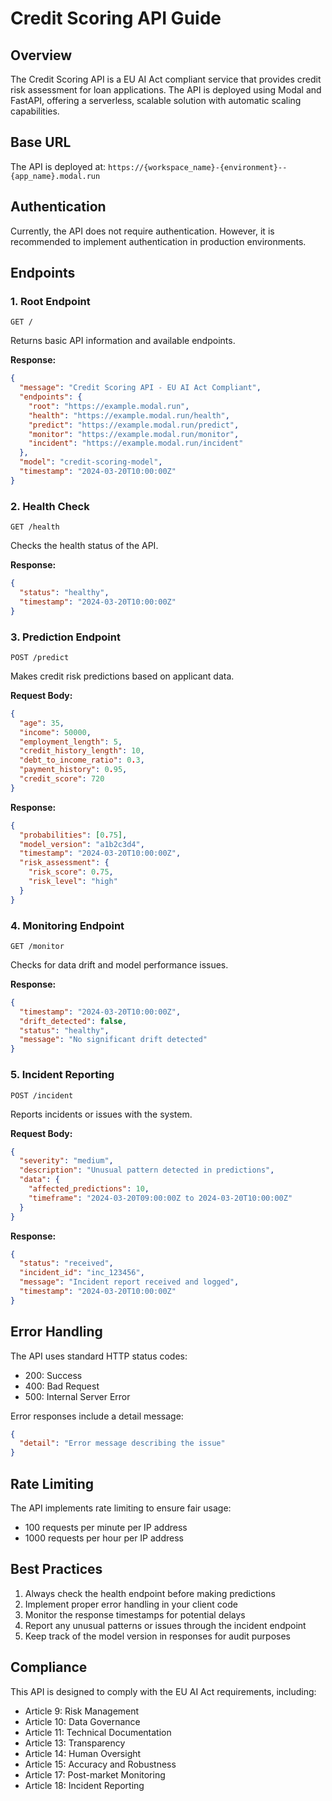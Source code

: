 # Credit Scoring API Guide

## Overview

The Credit Scoring API is a EU AI Act compliant service that provides credit risk assessment for loan applications. The API is deployed using Modal and FastAPI, offering a serverless, scalable solution with automatic scaling capabilities.

## Base URL

The API is deployed at: `https://{workspace_name}-{environment}--{app_name}.modal.run`

## Authentication

Currently, the API does not require authentication. However, it is recommended to implement authentication in production environments.

## Endpoints

### 1. Root Endpoint

```http
GET /
```

Returns basic API information and available endpoints.

**Response:**

```json
{
  "message": "Credit Scoring API - EU AI Act Compliant",
  "endpoints": {
    "root": "https://example.modal.run",
    "health": "https://example.modal.run/health",
    "predict": "https://example.modal.run/predict",
    "monitor": "https://example.modal.run/monitor",
    "incident": "https://example.modal.run/incident"
  },
  "model": "credit-scoring-model",
  "timestamp": "2024-03-20T10:00:00Z"
}
```

### 2. Health Check

```http
GET /health
```

Checks the health status of the API.

**Response:**

```json
{
  "status": "healthy",
  "timestamp": "2024-03-20T10:00:00Z"
}
```

### 3. Prediction Endpoint

```http
POST /predict
```

Makes credit risk predictions based on applicant data.

**Request Body:**

```json
{
  "age": 35,
  "income": 50000,
  "employment_length": 5,
  "credit_history_length": 10,
  "debt_to_income_ratio": 0.3,
  "payment_history": 0.95,
  "credit_score": 720
}
```

**Response:**

```json
{
  "probabilities": [0.75],
  "model_version": "a1b2c3d4",
  "timestamp": "2024-03-20T10:00:00Z",
  "risk_assessment": {
    "risk_score": 0.75,
    "risk_level": "high"
  }
}
```

### 4. Monitoring Endpoint

```http
GET /monitor
```

Checks for data drift and model performance issues.

**Response:**

```json
{
  "timestamp": "2024-03-20T10:00:00Z",
  "drift_detected": false,
  "status": "healthy",
  "message": "No significant drift detected"
}
```

### 5. Incident Reporting

```http
POST /incident
```

Reports incidents or issues with the system.

**Request Body:**

```json
{
  "severity": "medium",
  "description": "Unusual pattern detected in predictions",
  "data": {
    "affected_predictions": 10,
    "timeframe": "2024-03-20T09:00:00Z to 2024-03-20T10:00:00Z"
  }
}
```

**Response:**

```json
{
  "status": "received",
  "incident_id": "inc_123456",
  "message": "Incident report received and logged",
  "timestamp": "2024-03-20T10:00:00Z"
}
```

## Error Handling

The API uses standard HTTP status codes:

- 200: Success
- 400: Bad Request
- 500: Internal Server Error

Error responses include a detail message:

```json
{
  "detail": "Error message describing the issue"
}
```

## Rate Limiting

The API implements rate limiting to ensure fair usage:

- 100 requests per minute per IP address
- 1000 requests per hour per IP address

## Best Practices

1. Always check the health endpoint before making predictions
2. Implement proper error handling in your client code
3. Monitor the response timestamps for potential delays
4. Report any unusual patterns or issues through the incident endpoint
5. Keep track of the model version in responses for audit purposes

## Compliance

This API is designed to comply with the EU AI Act requirements, including:

- Article 9: Risk Management
- Article 10: Data Governance
- Article 11: Technical Documentation
- Article 13: Transparency
- Article 14: Human Oversight
- Article 15: Accuracy and Robustness
- Article 17: Post-market Monitoring
- Article 18: Incident Reporting
